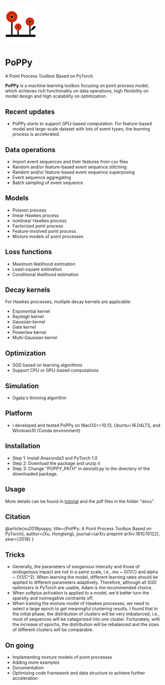<img src="./docs/poppy_logo.png" width="100">

# PoPPy
A Point Process Toolbox Based on PyTorch

**PoPPy** is a machine learning toolbox focusing on point process model, which achieves rich functionality on data operations, high flexibility on model design and high scalability on optimization.


## Recent updates
* PoPPy starts to support GPU-based computation. For feature-based model and large-scale dataset with lots of event types, the learning process is accelerated.  
## Data operations
* Import event sequences and their features from csv files
* Random and/or feature-based event sequence stitching
* Random and/or feature-based event sequence superposing
* Event sequence aggregating
* Batch sampling of event sequence


## Models
* Poisson process
* linear Hawkes process
* nonlinear Hawkes process
* Factorized point process
* Feature-involved point process
* Mixture models of point processes


## Loss functions
* Maximum likelihood estimation
* Least-square estimation
* Conditional likelihood estimation


## Decay kernels
For Hawkes processes, multiple decay kernels are applicable:
* Exponential kernel
* Rayleigh kernel
* Gaussian kernel
* Gate kernel
* Powerlaw kernel
* Multi-Gaussian kernel


## Optimization
* SGD based on learning algorithms
* Support CPU or GPU-based computations


## Simulation
* Ogata's thinning algorithm


## Platform
* I developed and tested PoPPy on MacOS>=10.13, Ubuntu=16.04LTS, and Windows10 (Conda environment)


## Installation
* Step 1: Install Anaconda3 and PyTorch 1.0
* Step 2: Download the package and unzip it
* Step 3: Change "POPPY_PATH" in dev/util.py to the directory of the downloaded package.


## Usage
More details can be found in [tutorial](https://arxiv.org/abs/1810.10122) and the pdf files in the folder "docs". 

## Citation
@article{xu2018poppy,
  title={PoPPy: A Point Process Toolbox Based on PyTorch},
  author={Xu, Hongteng},
  journal={arXiv preprint arXiv:1810.10122},
  year={2018}
}

## Tricks
* Generally, the parameters of exogenous intensity and those of endogenous impact are not in a same scale, i.e., mu ~ O(1/C) and alpha ~ O(1/C^2). When learning the model, different learning rates should be applied to different parameters adaptively. Therefore, although all SGD optimizers in PyTorch are usable, Adam is the recommended choice.
* When softplus activation is applied to a model, we'd better turn the sparsity and nonnegative contraints off.
* When training the mixture model of Hawkes processes, we need to select a large epoch to get meaningful clustering results. I found that in the initial phase, the distribution of clusters will be very imbalanced, i.e., most of sequences will be categorized into one cluster. Fortunately, with the increase of epochs, the distribution will be rebalanced and the sizes of different clusters will be comparable. 
  

## On going 
* Implementing mixture models of point processes
* Adding more examples
* Documentation
* Optimizing code framework and data structure to achieve further acceleration
